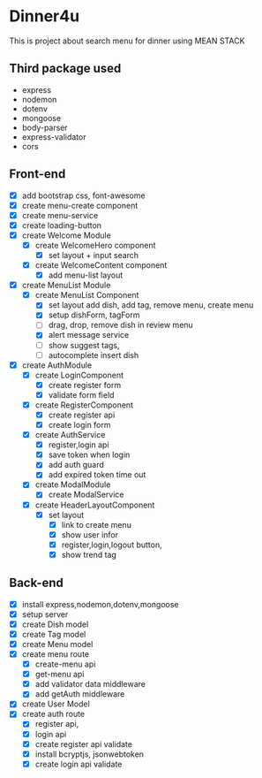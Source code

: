 # Dinner4u

This is project about search menu for dinner using MEAN STACK

## Third package used

- express
- nodemon
- dotenv
- mongoose
- body-parser
- express-validator
- cors

## Front-end

- [x] add bootstrap css, font-awesome
- [x] create menu-create component
- [x] create menu-service
- [x] create loading-button
- [x] create Welcome Module
  - [x] create WelcomeHero component
    - [x] set layout + input search
  - [x] create WelcomeContent component
    - [x] add menu-list layout
- [x] create MenuList Module
  - [x] create MenuList Component
    - [x] set layout add dish, add tag, remove menu, create menu
    - [x] setup dishForm, tagForm
    - [ ] drag, drop, remove dish in review menu
    - [x] alert message service
    - [ ] show suggest tags,
    - [ ] autocomplete insert dish
- [x] create AuthModule
  - [x] create LoginComponent
    - [x] create register form
    - [x] validate form field
  - [x] create RegisterComponent
    - [x] create register api
    - [x] create login form
  - [x] create AuthService
    - [x] register,login api
    - [x] save token when login
    - [x] add auth guard
    - [x] add expired token time out
  - [x] create ModalModule
    - [x] create ModalService
  - [x] create HeaderLayoutComponent
    - [x] set layout
      - [x] link to create menu
      - [x] show user infor
      - [x] register,login,logout button,
      - [x] show trend tag

## Back-end

- [x] install express,nodemon,dotenv,mongoose
- [x] setup server
- [x] create Dish model
- [x] create Tag model
- [x] create Menu model
- [x] create menu route
  - [x] create-menu api
  - [x] get-menu api
  - [x] add validator data middleware
  - [x] add getAuth middleware
- [x] create User Model
- [x] create auth route
  - [x] register api,
  - [x] login api
  - [x] create register api validate
  - [x] install bcryptjs, jsonwebtoken
  - [x] create login api validate
